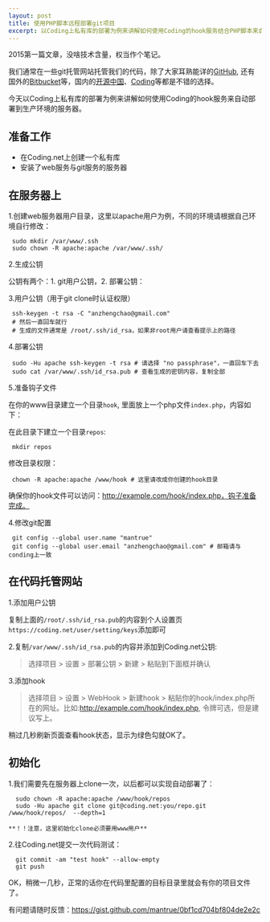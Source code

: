 ```yaml
---
layout: post
title: 使用PHP脚本远程部署git项目
excerpt: 以Coding上私有库的部署为例来讲解如何使用Coding的hook服务结合PHP脚本来自动部署到生产环境的服务器
---
```


2015第一篇文章，没啥技术含量，权当作个笔记。

我们通常在一些git托管网站托管我们的代码，除了大家耳熟能详的[GitHub](https://github.com), 还有国外的[Bitbucket](https://bitbucket.org/)等，国内的[开源中国](http://git.oschina.net/)、[Coding](https://coding.net/)等都是不错的选择。

今天以Coding上私有库的部署为例来讲解如何使用Coding的hook服务来自动部署到生产环境的服务器。

## 准备工作

- 在Coding.net上创建一个私有库
- 安装了web服务与git服务的服务器

## 在服务器上

1.创建web服务器用户目录，这里以apache用户为例，不同的环境请根据自己环境自行修改：

```shell
 sudo mkdir /var/www/.ssh
 sudo chown -R apache:apache /var/www/.ssh/
```

2.生成公钥

公钥有两个：1. git用户公钥，2. 部署公钥：

3.用户公钥（用于git clone时认证权限）

```shell
 ssh-keygen -t rsa -C "anzhengchao@gmail.com"
 # 然后一直回车就行
 # 生成的文件通常是 /root/.ssh/id_rsa，如果非root用户请查看提示上的路径
```

4.部署公钥

```shell
 sudo -Hu apache ssh-keygen -t rsa # 请选择 "no passphrase"，一直回车下去
 sudo cat /var/www/.ssh/id_rsa.pub # 查看生成的密钥内容，复制全部
```

5.准备钩子文件

  在你的www目录建立一个目录`hook`, 里面放上一个php文件`index.php`，内容如下：
  
  <script src="https://gist.github.com/mantrue/0bf1cd704bf804de2e2c.js"></script>
  
  在此目录下建立一个目录`repos`:
  
```shell
 mkdir repos
```
  
  修改目录权限：
  
```shell
 chown -R apache:apache /www/hook # 这里请改成你创建的hook目录
```
  
  确保你的hook文件可以访问：http://example.com/hook/index.php，钩子准备完成。

4.修改git配置

```shell
 git config --global user.name "mantrue" 
 git config --global user.email "anzhengchao@gmail.com" # 邮箱请与conding上一致
```

## 在代码托管网站

1.添加用户公钥

  复制上面的`/root/.ssh/id_rsa.pub`的内容到个人设置页`https://coding.net/user/setting/keys`添加即可

2.复制`/var/www/.ssh/id_rsa.pub`的内容并添加到Coding.net公钥:

  > 选择项目 > 设置 > 部署公钥 > 新建 > 粘贴到下面框并确认

3.添加hook

  > 选择项目 > 设置 > WebHook > 新建hook > 粘贴你的hook/index.php所在的网址。比如:http://example.com/hook/index.php, 令牌可选，但是建议写上。

  稍过几秒刷新页面查看hook状态，显示为绿色勾就OK了。

## 初始化

1.我们需要先在服务器上clone一次，以后都可以实现自动部署了：

```shell
  sudo chown -R apache:apache /www/hook/repos
  sudo -Hu apache git clone git@coding.net:you/repo.git /www/hook/repos/  --depth=1
```
    **！！注意，这里初始化clone必须要用www用户**

2.往Coding.net提交一次代码测试：
  
```shell
  git commit -am "test hook" --allow-empty
  git push 
```

OK，稍微一几秒，正常的话你在代码里配置的目标目录里就会有你的项目文件了。

有问题请随时反馈：https://gist.github.com/mantrue/0bf1cd704bf804de2e2c
